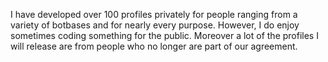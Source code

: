 I have developed over 100 profiles privately for people ranging from a variety of botbases and for nearly every purpose. However, I do enjoy sometimes coding something for the public. Moreover a lot of the profiles I will release are from people who no longer are part of our agreement.